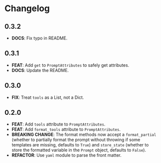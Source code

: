 # Changelog

## 0.3.2

- **DOCS**: Fix typo in README.

## 0.3.1

- **FEAT**: Add `get` to `PromptAttributes` to safely get attributes.
- **DOCS**: Update the README.

## 0.3.0

- **FIX**: Treat `tools` as a List, not a Dict.

## 0.2.0

- **FEAT**: Add `tools` attribute to `PromptAttributes`.
- **FEAT**: Add `format_tools` attribute to `PromptAttributes`.
- **BREAKING CHANGE**: The format methods now accept a `format_partial` (whether to partially format the prompt without throwing if some templates are missing, defaults to `True`) and `store_state` (whether to store the formatted variable in the `Prompt` object, defaults to `False`).
- **REFACTOR**: Use `yaml` module to parse the front matter.

